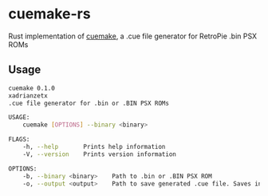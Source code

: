 # cuemake-rs

Rust implementation of [cuemake](https://github.com/xadrianzetx/cuemake), a .cue file generator for RetroPie .bin PSX ROMs

## Usage

```bash
cuemake 0.1.0
xadrianzetx
.cue file generator for .bin or .BIN PSX ROMs

USAGE:
    cuemake [OPTIONS] --binary <binary>

FLAGS:
    -h, --help       Prints help information
    -V, --version    Prints version information

OPTIONS:
    -b, --binary <binary>    Path to .bin or .BIN PSX ROM
    -o, --output <output>    Path to save generated .cue file. Saves into current dir if not specified
```
